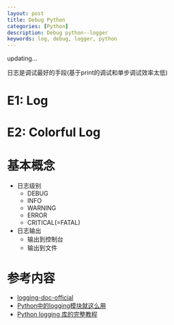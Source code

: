 ```yaml
---
layout: post
title: Debug Python
categories: [Python]
description: Debug python--logger
keywords: log, debug, logger, python
---
```


updating...

日志是调试最好的手段(基于print的调试和单步调试效率太低)


# E1: Log

<script src="https://gist.github.com/LfqGithub/fdfd59c9b6950c6ab9fa0ec7a5e5e24f.js"></script>

<script src="https://gist.github.com/LfqGithub/e75853860c6f687067375bdff82344c1.js"></script>

# E2: Colorful Log

<script src="https://gist.github.com/LfqGithub/74191c159a7b664936560b391c6e83b4.js"></script>

# 基本概念
- 日志级别
  - DEBUG
  - INFO
  - WARNING
  - ERROR
  - CRITICAL(=FATAL)
- 日志输出
  - 输出到控制台
  - 输出到文件


# 参考内容
- [logging-doc-official](https://docs.python.org/3/library/logging.html)
- [Python中的logging模块就这么用](https://blog.csdn.net/liuchunming033/article/details/39080457)
- [Python logging 库的完整教程](https://juejin.im/post/5afe3ddf518825673564c0f6)
